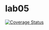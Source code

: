 # lab05

[![Coverage Status](https://coveralls.io/repos/github/21Links/lab05/badge.svg?branch=refs/heads/master)](https://coveralls.io/github/21Links/lab05?branch=refs/heads/master)
